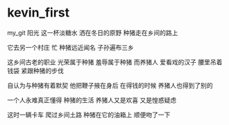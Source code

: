 # kevin_first
my_git
阳光
这一杯淡糖水
洒在冬日的原野
种猪走在乡间的路上

它去另一个村庄
忙
种猪远近闻名
子孙遍布三乡

这乡间古老的职业
光荣属于种猪
羞辱属于种猪
而养猪人
爱看戏的汉子
腰里吊着钱袋
紧跟种猪的步伐

自认为与种猪有着默契
他把鞭子掖在身后
在得钱的时候
养猪人也得到了别的

一个人永难真正懂得
种猪的生活
养猪人又是欢喜
又是惶惑疑虑

这时一辆卡车
爬过乡间土路
种猪在它的油箱上
顺便吻了一下
